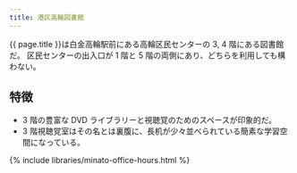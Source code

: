 ```yaml
---
title: 港区高輪図書館
---
```


{{ page.title }}は白金高輪駅前にある高輪区民センターの 3, 4 階にある図書館だ。
区民センターの出入口が 1 階と 5 階の両側にあり、どちらを利用しても構わない。

## 特徴

* 3 階の豊富な DVD ライブラリーと視聴覚のためのスペースが印象的だ。
* 3 階視聴覚室はその名とは裏腹に、長机が少々並べられている簡素な学習空間になっている。

{% include libraries/minato-office-hours.html %}
